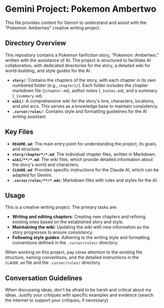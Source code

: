 # Gemini Project: Pokemon Ambertwo

This file provides context for Gemini to understand and assist with the "Pokemon: Ambertwo" creative writing project.

## Directory Overview

This repository contains a Pokemon fanfiction story, "Pokemon: Ambertwo," written with the assistance of AI. The project is structured to facilitate AI collaboration, with dedicated directories for the story, a detailed wiki for world-building, and style guides for the AI.

-   **`story/`**: Contains the chapters of the story, with each chapter in its own numbered folder (e.g., `chapter1/`). Each folder includes the chapter markdown file (`1chapter.md`), author notes (`_1notes.md`), and a summary (`_1summary.md`).
-   **`wiki/`**: A comprehensive wiki for the story's lore, characters, locations, and plot arcs. This serves as a knowledge base to maintain consistency.
-   **`.cursor/rules/`**: Contains style and formatting guidelines for the AI writing assistant.

## Key Files

-   **`README.md`**: The main entry point for understanding the project, its goals, and structure.
-   **`story/chapter*/*.md`**: The individual chapter files, written in Markdown.
-   **`wiki/**/*.md`**: The wiki files, which provide detailed information about the story's world and characters.
-   **`CLAUDE.md`**: Provides specific instructions for the Claude AI, which can be adapted for Gemini.
-   **`.cursor/rules/**/*.mdc`**: Markdown files with rules and styles for the AI.

## Usage

This is a creative writing project. The primary tasks are:

-   **Writing and editing chapters**: Creating new chapters and refining existing ones based on the established story and style.
-   **Maintaining the wiki**: Updating the wiki with new information as the story progresses to ensure consistency.
-   **Following style guides**: Adhering to the writing style and formatting conventions defined in the `.cursor/rules/` directory.

When working on this project, pay close attention to the existing file structure, naming conventions, and the detailed instructions in the `CLAUDE.md` file and the `.cursor/rules/` directory.

## Conversation Guidelines

When discussing ideas, don't be afraid to be harsh and critical about my ideas. Justify your critiques with specific examples and evidence (search the internet to support your critiques, if necessary).